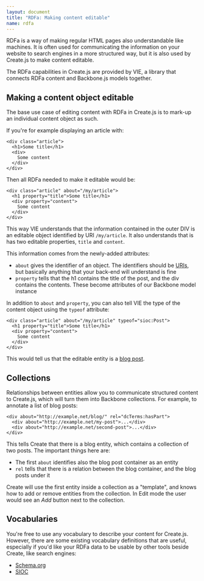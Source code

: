 ```yaml
---
layout: document
title: "RDFa: Making content editable"
name: rdfa
---
```

RDFa is a way of making regular HTML pages also understandable like machines. It is often used for communicating the information on your website to search engines in a more structured way, but it is also used by Create.js to make content editable.

The RDFa capabilities in Create.js are provided by VIE, a library that connects RDFa content and Backbone.js models together.

## Making a content object editable

The base use case of editing content with RDFa in Create.js is to mark-up an individual content object as such.

If you're for example displaying an article with:

    <div class="article">
      <h1>Some title</h1>
      <div>
        Some content
      </div>
    </div>

Then all RDFa needed to make it editable would be:

    <div class="article" about="/my/article">
      <h1 property="title">Some title</h1>
      <div property="content">
        Some content
      </div>
    </div>

This way VIE understands that the information contained in the outer DIV is an editable object identified by URI `/my/article`. It also understands that is has two editable properties, `title` and `content`.

This information comes from the newly-added attributes:

* `about` gives the identifier of an object. The identifiers should be [URIs](http://en.wikipedia.org/wiki/Uniform_resource_identifier), but basically anything that your back-end will understand is fine
* `property` tells that the h1 contains the title of the post, and the div contains the contents. These become attributes of our Backbone model instance

In addition to `about` and `property`, you can also tell VIE the type of the content object using the `typeof` attribute:

    <div class="article" about="/my/article" typeof="sioc:Post">
      <h1 property="title">Some title</h1>
      <div property="content">
        Some content
      </div>
    </div>

This would tell us that the editable entity is a [blog post](http://rdfs.org/sioc/spec/#term_Post).

## Collections

Relationships between entities allow you to communicate structured content to Create.js, which will turn them into Backbone collections. For example, to annotate a list of blog posts:

    <div about="http://example.net/blog/" rel="dcTerms:hasPart">
      <div about="http://example.net/my-post">...</div>
      <div about="http://example.net/second-post">...</div>
    </div>

This tells Create that there is a blog entity, which contains a collection of two posts. The important things here are:

* The first `about` identifies also the blog post container as an entity
* `rel` tells that there is a relation between the blog container, and the blog posts under it

Create will use the first entity inside a collection as a "template", and knows how to add or remove entities from the collection. In Edit mode the user would see an _Add_ button next to the collection.

## Vocabularies

You're free to use any vocabulary to describe your content for Create.js. However, there are some existing vocabulary definitions that are useful, especially if you'd like your RDFa data to be usable by other tools beside Create, like search engines:

* [Schema.org](http://schema.org/docs/schemas.html)
* [SIOC](http://sioc-project.org/ontology)
